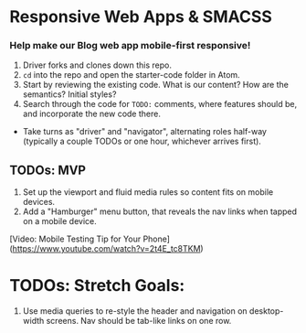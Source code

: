 # Responsive Web Apps & SMACSS
### Help make our Blog web app mobile-first responsive!

1. Driver forks and clones down this repo.  
2. `cd` into the repo and open the starter-code folder in Atom.  
3. Start by reviewing the existing code. What is our content? How are the semantics? Initial styles?
4. Search through the code for `TODO:` comments, where features should be, and incorporate the new code there.

- Take turns as "driver" and "navigator", alternating roles half-way (typically a couple TODOs or one hour, whichever arrives first).

## TODOs: MVP
  1. Set up the viewport and fluid media rules so content fits on mobile devices.
  1. Add a "Hamburger" menu button, that reveals the nav links when tapped on a mobile device.

[Video: Mobile Testing Tip for Your Phone] (https://www.youtube.com/watch?v=2t4E_tc8TKM)

# TODOs: Stretch Goals:
  1. Use media queries to re-style the header and navigation on desktop-width screens. Nav should be tab-like links on one row.


